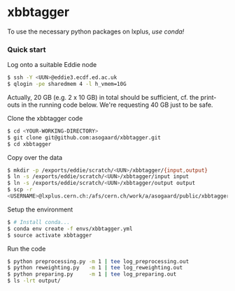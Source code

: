 # xbbtagger

To use the necessary python packages on lxplus, _use conda!_

### Quick start

Log onto a suitable Eddie node
```bash
$ ssh -Y <UUN>@eddie3.ecdf.ed.ac.uk
$ qlogin -pe sharedmem 4 -l h_vmem=10G
```
Actually, 20 GB (e.g. 2 x 10 GB) in total should be sufficient, cf. the
print-outs in the running code below. We're requesting 40 GB just to be safe.

Clone the xbbtagger code
```bash
$ cd <YOUR-WORKING-DIRECTORY>
$ git clone git@github.com:asogaard/xbbtagger.git
$ cd xbbtagger
```

Copy over the data
```bash
$ mkdir -p /exports/eddie/scratch/<UUN>/xbbtagger/{input,output}
$ ln -s /exports/eddie/scratch/<UUN>/xbbtagger/input input
$ ln -s /exports/eddie/scratch/<UUN>/xbbtagger/output output
$ scp -r
<USERNAME>@lxplus.cern.ch:/afs/cern.ch/work/a/asogaard/public/xbbtagger/input/* /exports/eddie/scratch/<UUN>/xbbtagger/input/
```

Setup the environment
```bash
$ # Install conda...
$ conda env create -f envs/xbbtagger.yml
$ source activate xbbtagger
```

Run the code
```bash
$ python preprocessing.py -m 1 | tee log_preprocessing.out
$ python reweighting.py   -m 1 | tee log_reweighting.out
$ python preparing.py     -m 1 | tee log_preparing.out
$ ls -lrt output/
```